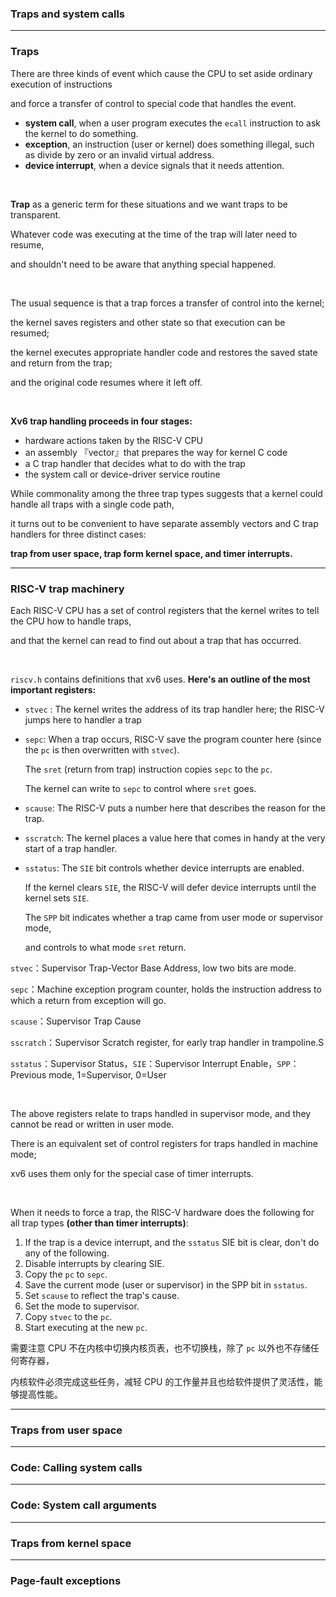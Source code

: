 ### Traps and system calls

----

### Traps

There are three kinds of event which cause the CPU to set aside ordinary execution of instructions 

and force a transfer of control to special code that handles the event.

* <strong>system call</strong>, when a user program executes the `ecall` instruction to ask the kernel to do something.
* <strong>exception</strong>, an instruction (user or kernel) does something illegal, such as divide by zero or an invalid virtual address.
* <strong>device interrupt</strong>, when  a device signals that it needs attention.

<br>

<strong>Trap</strong> as a generic term for these situations and we want traps to be transparent.

Whatever code was executing at the time of the trap will later need to resume,

and shouldn't need to be aware that anything special happened.

<br>

The usual sequence is that a trap forces a transfer of control into the kernel;

the kernel saves registers and other state so that execution can be resumed;

the kernel executes appropriate handler code and restores the saved state and return from the trap;

and the original code resumes where it left off.

<br>

<strong>Xv6 trap handling proceeds in four stages:</strong>

* hardware actions taken by the RISC-V CPU
* an assembly 『vector』that prepares the way for kernel C code
* a C trap handler that decides what to do with the trap
* the system call or device-driver service routine

While commonality among the three trap types suggests that a kernel could handle all traps with a single code path,

it turns out to be convenient to have separate assembly vectors and C trap handlers for three distinct cases:

<strong>trap from user space, trap form kernel space, and timer interrupts.</strong>

----

### RISC-V trap machinery

Each RISC-V CPU has a set of control registers that the kernel writes to tell the CPU how to handle traps,

and that the kernel can read to find out about a trap that has occurred.

<br>

`riscv.h` contains definitions that xv6 uses. <strong>Here's an outline of the most important registers:</strong>

* `stvec` : The kernel writes the address of its trap handler here; the RISC-V jumps here to handler a trap

* `sepc`: When a trap occurs, RISC-V save the program counter here (since the `pc` is then overwritten with `stvec`). 

  The `sret` (return from trap) instruction copies `sepc` to the `pc`.

  The kernel can write to `sepc` to control where `sret` goes.

* `scause`: The RISC-V puts a number here that describes the reason for the trap.

* `sscratch`: The kernel places a value here that comes in handy at the very start of a trap handler.

* `sstatus`: The `SIE` bit controls whether device interrupts are enabled.

  If the kernel clears `SIE`, the RISC-V will defer device interrupts until the kernel sets `SIE`.

  The `SPP` bit indicates whether a trap came from user mode or supervisor mode,

  and controls to what mode `sret` return.

`stvec`：Supervisor Trap-Vector Base Address, low two bits are mode.

`sepc`：Machine exception program counter, holds the instruction address to which a return from exception will go.

`scause`：Supervisor Trap Cause

`sscratch`：Supervisor Scratch register, for early trap handler in trampoline.S

`sstatus`：Supervisor Status，`SIE`：Supervisor Interrupt Enable，`SPP`：Previous mode, 1=Supervisor, 0=User

<br>

The above registers relate to traps handled in supervisor mode, and they cannot be read or written in user mode.

There is an equivalent set of control registers for traps handled in machine mode;

xv6 uses them only for the special case of timer interrupts.

<br>

When it needs to force a trap, the RISC-V hardware does the following for all trap types <strong>(other than timer interrupts)</strong>:

1. If the trap is a device interrupt, and the `sstatus` SIE bit is clear, don't do any of the following.
2. Disable interrupts by clearing SIE.
3. Copy the `pc` to `sepc`.
4. Save the current mode (user or supervisor) in the SPP bit in `sstatus`.
5. Set `scause` to reflect the trap's cause.
6. Set the mode to supervisor.
7. Copy `stvec` to the `pc`.
8. Start executing at the new `pc`.

需要注意 CPU 不在内核中切换内核页表，也不切换栈，除了 `pc` 以外也不存储任何寄存器，

内核软件必须完成这些任务，减轻 CPU 的工作量并且也给软件提供了灵活性，能够提高性能。

---

### Traps from user space



---

### Code: Calling system calls



---

### Code: System call arguments



---

### Traps from kernel space



---

### Page-fault exceptions